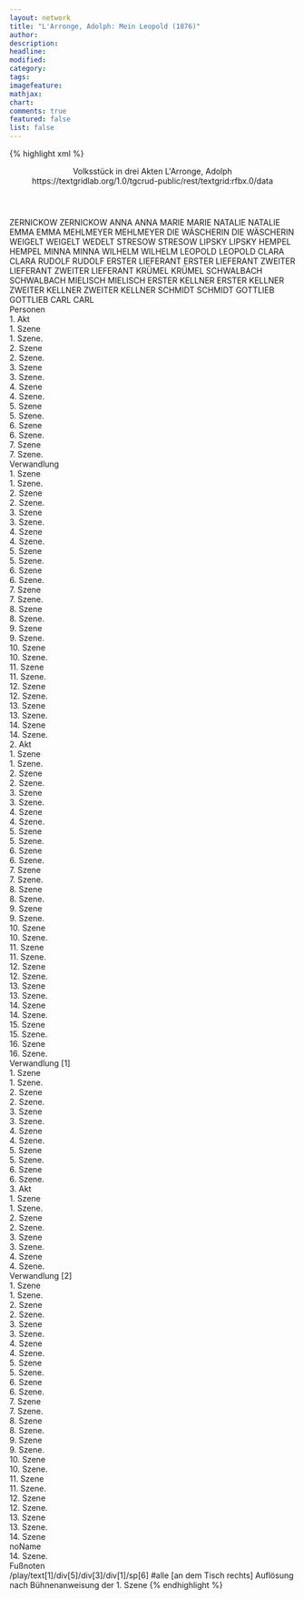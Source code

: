 ```yaml
---
layout: network
title: "L'Arronge, Adolph: Mein Leopold (1876)"
author:
description:
headline:
modified:
category:
tags:
imagefeature:
mathjax:
chart:
comments: true
featured: false
list: false
---
```

{% highlight xml %}
<?xml-model href="https://raw.githubusercontent.com/DLiNa/project/master/rules/lina.rnc"?><?xml-model href="https://raw.githubusercontent.com/DLiNa/project/master/rules/lina.sch"?>
<play xmlns="http://lina.digital">
  <header>
    <title>Mein Leopold</title>
  	<subtitle>Volksstück in drei Akten</subtitle>
    <author>L'Arronge, Adolph</author>
    <date when="1876" type="print"/>
  	<source>https://textgridlab.org/1.0/tgcrud-public/rest/textgrid:rfbx.0/data</source>
  </header>
  <personae>
    <character>
      <name>ZERNICKOW</name>
      <alias xml:id="zernickow">
        <name>ZERNICKOW</name>
      </alias>
    </character>
    <character>
      <name>ANNA</name>
      <alias xml:id="anna">
        <name>ANNA</name>
      </alias>
    </character>
    <character>
      <name>MARIE</name>
      <alias xml:id="marie">
        <name>MARIE</name>
      </alias>
    </character>
    <character>
      <name>NATALIE</name>
      <alias xml:id="natalie">
        <name>NATALIE</name>
      </alias>
    </character>
    <character>
      <name>EMMA</name>
      <alias xml:id="emma">
        <name>EMMA</name>
      </alias>
    </character>
    <character>
      <name>MEHLMEYER</name>
      <alias xml:id="mehlmeyer">
        <name>MEHLMEYER</name>
      </alias>
    </character>
    <character>
      <name>DIE WÄSCHERIN</name>
      <alias xml:id="die_wäscherin">
        <name>DIE WÄSCHERIN</name>
      </alias>
    </character>
    <character>
      <name>WEIGELT</name>
      <alias xml:id="weigelt">
        <name>WEIGELT</name>
      </alias>
    	<alias xml:id="wedelt">
    		<name>WEDELT</name>
    	</alias>
    </character>
    <character>
      <name>STRESOW</name>
      <alias xml:id="stresow">
        <name>STRESOW</name>
      </alias>
    </character>
    <character>
      <name>LIPSKY</name>
      <alias xml:id="lipsky">
        <name>LIPSKY</name>
      </alias>
    </character>
    <character>
      <name>HEMPEL</name>
      <alias xml:id="hempel">
        <name>HEMPEL</name>
      </alias>
    </character>
    <character>
      <name>MINNA</name>
      <alias xml:id="minna">
        <name>MINNA</name>
      </alias>
    </character>
    <character>
      <name>WILHELM</name>
      <alias xml:id="wilhelm">
        <name>WILHELM</name>
      </alias>
    </character>
    <character>
      <name>LEOPOLD</name>
      <alias xml:id="leopold">
        <name>LEOPOLD</name>
      </alias>
    </character>
    <character>
      <name>CLARA</name>
      <alias xml:id="clara">
        <name>CLARA</name>
      </alias>
    </character>
    <character>
      <name>RUDOLF</name>
      <alias xml:id="rudolf">
        <name>RUDOLF</name>
      </alias>
    </character>
    <character>
      <name>ERSTER LIEFERANT</name>
      <alias xml:id="erster_lieferant">
        <name>ERSTER LIEFERANT</name>
      </alias>
    </character>
    <character>
      <name>ZWEITER LIEFERANT</name>
      <alias xml:id="zweiter_lieferant">
        <name>ZWEITER LIEFERANT</name>
      </alias>
    </character>
    <character>
      <name>KRÜMEL</name>
      <alias xml:id="krümel">
        <name>KRÜMEL</name>
      </alias>
    </character>
    <character>
      <name>SCHWALBACH</name>
      <alias xml:id="schwalbach">
        <name>SCHWALBACH</name>
      </alias>
    </character>
    <character>
      <name>MIELISCH</name>
      <alias xml:id="mielisch">
        <name>MIELISCH</name>
      </alias>
    </character>
    <character>
      <name>ERSTER KELLNER</name>
      <alias xml:id="erster_kellner">
        <name>ERSTER KELLNER</name>
      </alias>
    </character>
    <character>
      <name>ZWEITER KELLNER</name>
      <alias xml:id="zweiter_kellner">
        <name>ZWEITER KELLNER</name>
      </alias>
    </character>
    <character>
      <name>SCHMIDT</name>
      <alias xml:id="schmidt">
        <name>SCHMIDT</name>
      </alias>
    </character>
    <character>
      <name>GOTTLIEB</name>
      <alias xml:id="gottlieb">
        <name>GOTTLIEB</name>
      </alias>
    </character>
    <character>
      <name>CARL</name>
      <alias xml:id="carl">
        <name>CARL</name>
      </alias>
    </character>
  </personae>
  <text>
    <div>
      <head>Personen</head>
    </div>
    <div>
      <head>1. Akt</head>
      <div>
        <head>1. Szene</head>
        <div>
          <head>1. Szene.</head>
          <sp who="#zernickow">
            <amount n="10" unit="speech_acts"/>
            <amount n="190" unit="words"/>
            <amount n="7" unit="lines"/>
            <amount n="1031" unit="chars"/>
          </sp>
          <sp who="#anna">
            <amount n="3" unit="speech_acts"/>
            <amount n="17" unit="words"/>
            <amount n="3" unit="lines"/>
            <amount n="94" unit="chars"/>
          </sp>
          <sp who="#marie">
            <amount n="7" unit="speech_acts"/>
            <amount n="158" unit="words"/>
            <amount n="6" unit="lines"/>
            <amount n="847" unit="chars"/>
          </sp>
          <sp who="#natalie">
            <amount n="6" unit="speech_acts"/>
            <amount n="120" unit="words"/>
            <amount n="3" unit="lines"/>
            <amount n="639" unit="chars"/>
          </sp>
          <sp who="#emma">
            <amount n="9" unit="speech_acts"/>
            <amount n="156" unit="words"/>
            <amount n="5" unit="lines"/>
            <amount n="896" unit="chars"/>
          </sp>
        </div>
      </div>
      <div>
        <head>2. Szene</head>
        <div>
          <head>2. Szene.</head>
          <sp who="#zernickow">
            <amount n="7" unit="speech_acts"/>
            <amount n="105" unit="words"/>
            <amount n="4" unit="lines"/>
            <amount n="595" unit="chars"/>
          </sp>
          <sp who="#emma">
            <amount n="10" unit="speech_acts"/>
            <amount n="283" unit="words"/>
            <amount n="5" unit="lines"/>
            <amount n="1568" unit="chars"/>
          </sp>
          <sp who="#anna">
            <amount n="7" unit="speech_acts"/>
            <amount n="41" unit="words"/>
            <amount n="6" unit="lines"/>
            <amount n="202" unit="chars"/>
          </sp>
          <sp who="#natalie">
            <amount n="10" unit="speech_acts"/>
            <amount n="186" unit="words"/>
            <amount n="7" unit="lines"/>
            <amount n="1046" unit="chars"/>
          </sp>
        </div>
      </div>
      <div>
        <head>3. Szene</head>
        <div>
          <head>3. Szene.</head>
          <sp who="#natalie">
            <amount n="20" unit="speech_acts"/>
            <amount n="228" unit="words"/>
            <amount n="17" unit="lines"/>
            <amount n="1292" unit="chars"/>
          </sp>
          <sp who="#mehlmeyer">
            <amount n="20" unit="speech_acts"/>
            <amount n="467" unit="words"/>
            <amount n="13" unit="lines"/>
            <amount n="2622" unit="chars"/>
          </sp>
        </div>
      </div>
      <div>
        <head>4. Szene</head>
        <div>
          <head>4. Szene.</head>
          <sp who="#mehlmeyer">
            <amount n="21" unit="speech_acts"/>
            <amount n="471" unit="words"/>
            <amount n="11" unit="lines"/>
            <amount n="2493" unit="chars"/>
          </sp>
          <sp who="#emma">
            <amount n="20" unit="speech_acts"/>
            <amount n="271" unit="words"/>
            <amount n="17" unit="lines"/>
            <amount n="1433" unit="chars"/>
          </sp>
          <sp who="#die_wäscherin">
            <amount n="1" unit="speech_acts"/>
            <amount n="19" unit="words"/>
            <amount n="1" unit="lines"/>
            <amount n="91" unit="chars"/>
          </sp>
        </div>
      </div>
      <div>
        <head>5. Szene</head>
        <div>
          <head>5. Szene.</head>
          <sp who="#weigelt">
            <amount n="1" unit="speech_acts"/>
            <amount n="497" unit="words"/>
            <amount n="20" unit="lines"/>
            <amount n="2747" unit="chars"/>
          </sp>
        </div>
      </div>
      <div>
        <head>6. Szene</head>
        <div>
          <head>6. Szene.</head>
          <sp who="#zernickow">
            <amount n="22" unit="speech_acts"/>
            <amount n="169" unit="words"/>
            <amount n="19" unit="lines"/>
            <amount n="942" unit="chars"/>
          </sp>
          <sp who="#weigelt">
            <amount n="21" unit="speech_acts"/>
            <amount n="517" unit="words"/>
            <amount n="11" unit="lines"/>
            <amount n="2775" unit="chars"/>
          </sp>
        </div>
      </div>
      <div>
        <head>7. Szene</head>
        <div>
          <head>7. Szene.</head>
          <sp who="#weigelt">
            <amount n="1" unit="speech_acts"/>
            <amount n="137" unit="words"/>
            <amount n="10" unit="lines"/>
            <amount n="949" unit="chars"/>
          </sp>
        </div>
      </div>
    </div>
    <div>
      <head>Verwandlung</head>
      <div>
        <head>1. Szene</head>
        <div>
          <head>1. Szene.</head>
          <sp who="#stresow">
            <amount n="2" unit="speech_acts"/>
            <amount n="11" unit="words"/>
            <amount n="2" unit="lines"/>
            <amount n="73" unit="chars"/>
          </sp>
          <sp who="#lipsky">
            <amount n="2" unit="speech_acts"/>
            <amount n="18" unit="words"/>
            <amount n="2" unit="lines"/>
            <amount n="103" unit="chars"/>
          </sp>
          <sp who="#hempel">
            <amount n="2" unit="speech_acts"/>
            <amount n="10" unit="words"/>
            <amount n="2" unit="lines"/>
            <amount n="78" unit="chars"/>
          </sp>
          <sp who="#minna">
            <amount n="2" unit="speech_acts"/>
            <amount n="21" unit="words"/>
            <amount n="2" unit="lines"/>
            <amount n="136" unit="chars"/>
          </sp>
        </div>
      </div>
      <div>
        <head>2. Szene</head>
        <div>
          <head>2. Szene.</head>
          <sp who="#hempel">
            <amount n="6" unit="speech_acts"/>
            <amount n="68" unit="words"/>
            <amount n="5" unit="lines"/>
            <amount n="347" unit="chars"/>
          </sp>
          <sp who="#minna">
            <amount n="5" unit="speech_acts"/>
            <amount n="50" unit="words"/>
            <amount n="4" unit="lines"/>
            <amount n="292" unit="chars"/>
          </sp>
        </div>
      </div>
      <div>
        <head>3. Szene</head>
        <div>
          <head>3. Szene.</head>
          <sp who="#wilhelm">
            <amount n="8" unit="speech_acts"/>
            <amount n="84" unit="words"/>
            <amount n="6" unit="lines"/>
            <amount n="459" unit="chars"/>
          </sp>
          <sp who="#minna">
            <amount n="7" unit="speech_acts"/>
            <amount n="42" unit="words"/>
            <amount n="7" unit="lines"/>
            <amount n="216" unit="chars"/>
          </sp>
          <sp who="#hempel">
            <amount n="1" unit="speech_acts"/>
            <amount n="24" unit="words"/>
            <amount n="140" unit="chars"/>
          </sp>
        </div>
      </div>
      <div>
        <head>4. Szene</head>
        <div>
          <head>4. Szene.</head>
          <sp who="#leopold">
            <amount n="8" unit="speech_acts"/>
            <amount n="80" unit="words"/>
            <amount n="7" unit="lines"/>
            <amount n="421" unit="chars"/>
          </sp>
          <sp who="#minna">
            <amount n="7" unit="speech_acts"/>
            <amount n="84" unit="words"/>
            <amount n="5" unit="lines"/>
            <amount n="442" unit="chars"/>
          </sp>
          <sp who="#wilhelm">
            <amount n="1" unit="speech_acts"/>
          </sp>
        </div>
      </div>
      <div>
        <head>5. Szene</head>
        <div>
          <head>5. Szene.</head>
          <sp who="#clara">
            <amount n="16" unit="speech_acts"/>
            <amount n="324" unit="words"/>
            <amount n="10" unit="lines"/>
            <amount n="1807" unit="chars"/>
          </sp>
          <sp who="#minna">
            <amount n="1" unit="speech_acts"/>
            <amount n="7" unit="words"/>
            <amount n="1" unit="lines"/>
            <amount n="29" unit="chars"/>
          </sp>
          <sp who="#leopold">
            <amount n="15" unit="speech_acts"/>
            <amount n="220" unit="words"/>
            <amount n="10" unit="lines"/>
            <amount n="1212" unit="chars"/>
          </sp>
        </div>
      </div>
      <div>
        <head>6. Szene</head>
        <div>
          <head>6. Szene.</head>
          <sp who="#rudolf">
            <amount n="1" unit="speech_acts"/>
            <amount n="55" unit="words"/>
            <amount n="298" unit="chars"/>
          </sp>
        </div>
      </div>
      <div>
        <head>7. Szene</head>
        <div>
          <head>7. Szene.</head>
          <sp who="#wilhelm">
            <amount n="15" unit="speech_acts"/>
            <amount n="98" unit="words"/>
            <amount n="14" unit="lines"/>
            <amount n="501" unit="chars"/>
          </sp>
          <sp who="#rudolf">
            <amount n="15" unit="speech_acts"/>
            <amount n="149" unit="words"/>
            <amount n="12" unit="lines"/>
            <amount n="791" unit="chars"/>
          </sp>
        </div>
      </div>
      <div>
        <head>8. Szene</head>
        <div>
          <head>8. Szene.</head>
          <sp who="#clara">
            <amount n="30" unit="speech_acts"/>
            <amount n="356" unit="words"/>
            <amount n="21" unit="lines"/>
            <amount n="1929" unit="chars"/>
          </sp>
          <sp who="#rudolf">
            <amount n="29" unit="speech_acts"/>
            <amount n="1036" unit="words"/>
            <amount n="13" unit="lines"/>
            <amount n="5532" unit="chars"/>
          </sp>
        </div>
      </div>
      <div>
        <head>9. Szene</head>
        <div>
          <head>9. Szene.</head>
          <sp who="#weigelt">
            <amount n="21" unit="speech_acts"/>
            <amount n="418" unit="words"/>
            <amount n="13" unit="lines"/>
            <amount n="2284" unit="chars"/>
          </sp>
          <sp who="#clara">
            <amount n="21" unit="speech_acts"/>
            <amount n="128" unit="words"/>
            <amount n="19" unit="lines"/>
            <amount n="721" unit="chars"/>
          </sp>
        </div>
      </div>
      <div>
        <head>10. Szene</head>
        <div>
          <head>10. Szene.</head>
          <sp who="#rudolf">
            <amount n="8" unit="speech_acts"/>
            <amount n="126" unit="words"/>
            <amount n="6" unit="lines"/>
            <amount n="685" unit="chars"/>
          </sp>
          <sp who="#weigelt">
            <amount n="10" unit="speech_acts"/>
            <amount n="173" unit="words"/>
            <amount n="8" unit="lines"/>
            <amount n="985" unit="chars"/>
          </sp>
          <sp who="#clara">
            <amount n="5" unit="speech_acts"/>
            <amount n="70" unit="words"/>
            <amount n="4" unit="lines"/>
            <amount n="392" unit="chars"/>
          </sp>
        </div>
      </div>
      <div>
        <head>11. Szene</head>
        <div>
          <head>11. Szene.</head>
          <sp who="#leopold">
            <amount n="8" unit="speech_acts"/>
            <amount n="84" unit="words"/>
            <amount n="5" unit="lines"/>
            <amount n="462" unit="chars"/>
          </sp>
          <sp who="#weigelt">
            <amount n="11" unit="speech_acts"/>
            <amount n="217" unit="words"/>
            <amount n="7" unit="lines"/>
            <amount n="1245" unit="chars"/>
          </sp>
          <sp who="#rudolf">
            <amount n="6" unit="speech_acts"/>
            <amount n="167" unit="words"/>
            <amount n="3" unit="lines"/>
            <amount n="883" unit="chars"/>
          </sp>
          <sp who="#clara">
            <amount n="4" unit="speech_acts"/>
            <amount n="23" unit="words"/>
            <amount n="2" unit="lines"/>
            <amount n="114" unit="chars"/>
          </sp>
        </div>
      </div>
      <div>
        <head>12. Szene</head>
        <div>
          <head>12. Szene.</head>
          <sp who="#mehlmeyer">
            <amount n="3" unit="speech_acts"/>
            <amount n="107" unit="words"/>
            <amount n="577" unit="chars"/>
          </sp>
          <sp who="#wedelt">
            <amount n="1" unit="speech_acts"/>
            <amount n="3" unit="words"/>
            <amount n="1" unit="lines"/>
            <amount n="15" unit="chars"/>
          </sp>
          <sp who="#weigelt">
            <amount n="2" unit="speech_acts"/>
            <amount n="19" unit="words"/>
            <amount n="2" unit="lines"/>
            <amount n="109" unit="chars"/>
          </sp>
        </div>
      </div>
      <div>
        <head>13. Szene</head>
        <div>
          <head>13. Szene.</head>
          <sp who="#minna">
            <amount n="2" unit="speech_acts"/>
            <amount n="26" unit="words"/>
            <amount n="1" unit="lines"/>
            <amount n="160" unit="chars"/>
          </sp>
          <sp who="#weigelt">
            <amount n="1" unit="speech_acts"/>
            <amount n="11" unit="words"/>
            <amount n="1" unit="lines"/>
            <amount n="51" unit="chars"/>
          </sp>
        </div>
      </div>
      <div>
        <head>14. Szene</head>
        <div>
          <head>14. Szene.</head>
          <sp who="#minna #mehlmeyer #leopold #hempel #stresow #lipsky #wilhelm">
            <amount n="1" unit="speech_acts"/>
            <amount n="12" unit="words"/>
            <amount n="2" unit="lines"/>
            <amount n="67" unit="chars"/>
          </sp>
        </div>
      </div>
    </div>
    <div>
      <head>2. Akt</head>
      <div>
        <head>1. Szene</head>
        <div>
          <head>1. Szene.</head>
          <sp who="#minna">
            <amount n="3" unit="speech_acts"/>
            <amount n="86" unit="words"/>
            <amount n="1" unit="lines"/>
            <amount n="501" unit="chars"/>
          </sp>
          <sp who="#erster_lieferant">
            <amount n="1" unit="speech_acts"/>
            <amount n="6" unit="words"/>
            <amount n="1" unit="lines"/>
            <amount n="27" unit="chars"/>
          </sp>
          <sp who="#zweiter_lieferant">
            <amount n="1" unit="speech_acts"/>
            <amount n="18" unit="words"/>
            <amount n="1" unit="lines"/>
            <amount n="96" unit="chars"/>
          </sp>
          <sp who="#erster_lieferant #zweiter_lieferant">
            <amount n="1" unit="speech_acts"/>
            <amount n="9" unit="words"/>
            <amount n="1" unit="lines"/>
            <amount n="46" unit="chars"/>
          </sp>
        </div>
      </div>
      <div>
        <head>2. Szene</head>
        <div>
          <head>2. Szene.</head>
          <sp who="#minna">
            <amount n="1" unit="speech_acts"/>
            <amount n="59" unit="words"/>
            <amount n="337" unit="chars"/>
          </sp>
        </div>
      </div>
      <div>
        <head>3. Szene</head>
        <div>
          <head>3. Szene.</head>
          <sp who="#krümel">
            <amount n="11" unit="speech_acts"/>
            <amount n="121" unit="words"/>
            <amount n="7" unit="lines"/>
            <amount n="677" unit="chars"/>
          </sp>
          <sp who="#minna">
            <amount n="10" unit="speech_acts"/>
            <amount n="118" unit="words"/>
            <amount n="8" unit="lines"/>
            <amount n="657" unit="chars"/>
          </sp>
        </div>
      </div>
      <div>
        <head>4. Szene</head>
        <div>
          <head>4. Szene.</head>
          <sp who="#minna">
            <amount n="27" unit="speech_acts"/>
            <amount n="328" unit="words"/>
            <amount n="21" unit="lines"/>
            <amount n="1760" unit="chars"/>
          </sp>
          <sp who="#weigelt">
            <amount n="26" unit="speech_acts"/>
            <amount n="346" unit="words"/>
            <amount n="19" unit="lines"/>
            <amount n="1778" unit="chars"/>
          </sp>
        </div>
      </div>
      <div>
        <head>5. Szene</head>
        <div>
          <head>5. Szene.</head>
          <sp who="#weigelt">
            <amount n="40" unit="speech_acts"/>
            <amount n="582" unit="words"/>
            <amount n="28" unit="lines"/>
            <amount n="3100" unit="chars"/>
          </sp>
          <sp who="#leopold">
            <amount n="40" unit="speech_acts"/>
            <amount n="767" unit="words"/>
            <amount n="20" unit="lines"/>
            <amount n="4266" unit="chars"/>
          </sp>
          <sp who="#minna">
            <amount n="2" unit="speech_acts"/>
            <amount n="41" unit="words"/>
            <amount n="222" unit="chars"/>
          </sp>
        </div>
      </div>
      <div>
        <head>6. Szene</head>
        <div>
          <head>6. Szene.</head>
          <sp who="#weigelt">
            <amount n="9" unit="speech_acts"/>
            <amount n="160" unit="words"/>
            <amount n="7" unit="lines"/>
            <amount n="832" unit="chars"/>
          </sp>
          <sp who="#emma">
            <amount n="10" unit="speech_acts"/>
            <amount n="160" unit="words"/>
            <amount n="7" unit="lines"/>
            <amount n="908" unit="chars"/>
          </sp>
          <sp who="#marie">
            <amount n="1" unit="speech_acts"/>
            <amount n="15" unit="words"/>
            <amount n="1" unit="lines"/>
            <amount n="73" unit="chars"/>
          </sp>
        </div>
      </div>
      <div>
        <head>7. Szene</head>
        <div>
          <head>7. Szene.</head>
          <sp who="#leopold">
            <amount n="6" unit="speech_acts"/>
            <amount n="111" unit="words"/>
            <amount n="3" unit="lines"/>
            <amount n="619" unit="chars"/>
          </sp>
          <sp who="#weigelt">
            <amount n="6" unit="speech_acts"/>
            <amount n="36" unit="words"/>
            <amount n="6" unit="lines"/>
            <amount n="199" unit="chars"/>
          </sp>
          <sp who="#emma">
            <amount n="5" unit="speech_acts"/>
            <amount n="295" unit="words"/>
            <amount n="1" unit="lines"/>
            <amount n="1766" unit="chars"/>
          </sp>
          <sp who="#marie">
            <amount n="2" unit="speech_acts"/>
            <amount n="4" unit="words"/>
            <amount n="2" unit="lines"/>
            <amount n="21" unit="chars"/>
          </sp>
        </div>
      </div>
      <div>
        <head>8. Szene</head>
        <div>
          <head>8. Szene.</head>
          <sp who="#weigelt">
            <amount n="2" unit="speech_acts"/>
            <amount n="40" unit="words"/>
            <amount n="1" unit="lines"/>
            <amount n="217" unit="chars"/>
          </sp>
          <sp who="#marie">
            <amount n="3" unit="speech_acts"/>
            <amount n="12" unit="words"/>
            <amount n="2" unit="lines"/>
            <amount n="58" unit="chars"/>
          </sp>
          <sp who="#emma">
            <amount n="2" unit="speech_acts"/>
            <amount n="74" unit="words"/>
            <amount n="1" unit="lines"/>
            <amount n="408" unit="chars"/>
          </sp>
        </div>
      </div>
      <div>
        <head>9. Szene</head>
        <div>
          <head>9. Szene.</head>
          <sp who="#weigelt">
            <amount n="6" unit="speech_acts"/>
            <amount n="149" unit="words"/>
            <amount n="2" unit="lines"/>
            <amount n="877" unit="chars"/>
          </sp>
          <sp who="#emma">
            <amount n="6" unit="speech_acts"/>
            <amount n="89" unit="words"/>
            <amount n="2" unit="lines"/>
            <amount n="546" unit="chars"/>
          </sp>
        </div>
      </div>
      <div>
        <head>10. Szene</head>
        <div>
          <head>10. Szene.</head>
          <sp who="#minna">
            <amount n="1" unit="speech_acts"/>
            <amount n="27" unit="words"/>
            <amount n="148" unit="chars"/>
          </sp>
        </div>
      </div>
      <div>
        <head>11. Szene</head>
        <div>
          <head>11. Szene.</head>
          <sp who="#leopold">
            <amount n="6" unit="speech_acts"/>
            <amount n="87" unit="words"/>
            <amount n="3" unit="lines"/>
            <amount n="494" unit="chars"/>
          </sp>
          <sp who="#schwalbach">
            <amount n="4" unit="speech_acts"/>
            <amount n="12" unit="words"/>
            <amount n="4" unit="lines"/>
            <amount n="63" unit="chars"/>
          </sp>
          <sp who="#minna">
            <amount n="1" unit="speech_acts"/>
            <amount n="10" unit="words"/>
            <amount n="1" unit="lines"/>
            <amount n="47" unit="chars"/>
          </sp>
        </div>
      </div>
      <div>
        <head>12. Szene</head>
        <div>
          <head>12. Szene.</head>
          <sp who="#weigelt">
            <amount n="7" unit="speech_acts"/>
            <amount n="65" unit="words"/>
            <amount n="5" unit="lines"/>
            <amount n="387" unit="chars"/>
          </sp>
          <sp who="#schwalbach">
            <amount n="5" unit="speech_acts"/>
            <amount n="20" unit="words"/>
            <amount n="5" unit="lines"/>
            <amount n="122" unit="chars"/>
          </sp>
          <sp who="#minna">
            <amount n="2" unit="speech_acts"/>
            <amount n="31" unit="words"/>
            <amount n="1" unit="lines"/>
            <amount n="160" unit="chars"/>
          </sp>
        </div>
      </div>
      <div>
        <head>13. Szene</head>
        <div>
          <head>13. Szene.</head>
          <sp who="#leopold">
            <amount n="7" unit="speech_acts"/>
            <amount n="44" unit="words"/>
            <amount n="5" unit="lines"/>
            <amount n="269" unit="chars"/>
          </sp>
          <sp who="#schwalbach">
            <amount n="21" unit="speech_acts"/>
            <amount n="509" unit="words"/>
            <amount n="10" unit="lines"/>
            <amount n="3023" unit="chars"/>
          </sp>
          <sp who="#weigelt">
            <amount n="18" unit="speech_acts"/>
            <amount n="268" unit="words"/>
            <amount n="13" unit="lines"/>
            <amount n="1478" unit="chars"/>
          </sp>
        </div>
      </div>
      <div>
        <head>14. Szene</head>
        <div>
          <head>14. Szene.</head>
          <sp who="#leopold">
            <amount n="1" unit="speech_acts"/>
            <amount n="66" unit="words"/>
            <amount n="388" unit="chars"/>
          </sp>
        </div>
      </div>
      <div>
        <head>15. Szene</head>
        <div>
          <head>15. Szene.</head>
          <sp who="#weigelt">
            <amount n="18" unit="speech_acts"/>
            <amount n="194" unit="words"/>
            <amount n="15" unit="lines"/>
            <amount n="1091" unit="chars"/>
          </sp>
          <sp who="#mielisch">
            <amount n="17" unit="speech_acts"/>
            <amount n="246" unit="words"/>
            <amount n="10" unit="lines"/>
            <amount n="1644" unit="chars"/>
          </sp>
        </div>
      </div>
      <div>
        <head>16. Szene</head>
        <div>
          <head>16. Szene.</head>
          <sp who="#leopold">
            <amount n="10" unit="speech_acts"/>
            <amount n="61" unit="words"/>
            <amount n="9" unit="lines"/>
            <amount n="343" unit="chars"/>
          </sp>
          <sp who="#mielisch">
            <amount n="9" unit="speech_acts"/>
            <amount n="230" unit="words"/>
            <amount n="6" unit="lines"/>
            <amount n="1371" unit="chars"/>
          </sp>
        </div>
      </div>
    </div>
    <div>
      <head>Verwandlung [1]</head>
      <div>
        <head>1. Szene</head>
        <div>
          <head>1. Szene.</head>
          <sp who="#rudolf">
            <amount n="9" unit="speech_acts"/>
            <amount n="118" unit="words"/>
            <amount n="7" unit="lines"/>
            <amount n="625" unit="chars"/>
          </sp>
          <sp who="#clara">
            <amount n="2" unit="speech_acts"/>
            <amount n="26" unit="words"/>
            <amount n="2" unit="lines"/>
            <amount n="144" unit="chars"/>
          </sp>
          <sp who="#zernickow">
            <amount n="4" unit="speech_acts"/>
            <amount n="75" unit="words"/>
            <amount n="2" unit="lines"/>
            <amount n="406" unit="chars"/>
          </sp>
          <sp who="#natalie">
            <amount n="2" unit="speech_acts"/>
            <amount n="33" unit="words"/>
            <amount n="1" unit="lines"/>
            <amount n="178" unit="chars"/>
          </sp>
          <sp who="#erster_kellner">
            <amount n="2" unit="speech_acts"/>
            <amount n="14" unit="words"/>
            <amount n="2" unit="lines"/>
            <amount n="75" unit="chars"/>
          </sp>
          <sp who="#mehlmeyer">
            <amount n="3" unit="speech_acts"/>
            <amount n="6" unit="words"/>
            <amount n="3" unit="lines"/>
            <amount n="35" unit="chars"/>
          </sp>
          <sp who="#anna">
            <amount n="1" unit="speech_acts"/>
            <amount n="2" unit="words"/>
            <amount n="1" unit="lines"/>
            <amount n="11" unit="chars"/>
          </sp>
          <sp who="#emma">
            <amount n="1" unit="speech_acts"/>
            <amount n="21" unit="words"/>
            <amount n="124" unit="chars"/>
          </sp>
          <sp who="#emma #mehlmeyer #anna #zernickow #natalie">
            <amount n="1" unit="speech_acts"/>
            <amount n="1" unit="words"/>
            <amount n="1" unit="lines"/>
            <amount n="6" unit="chars"/>
          </sp>
        </div>
      </div>
      <div>
        <head>2. Szene</head>
        <div>
          <head>2. Szene.</head>
          <sp who="#krümel">
            <amount n="5" unit="speech_acts"/>
            <amount n="28" unit="words"/>
            <amount n="4" unit="lines"/>
            <amount n="154" unit="chars"/>
          </sp>
          <sp who="#zweiter_kellner">
            <amount n="4" unit="speech_acts"/>
            <amount n="11" unit="words"/>
            <amount n="4" unit="lines"/>
            <amount n="58" unit="chars"/>
          </sp>
          <sp who="#clara">
            <amount n="9" unit="speech_acts"/>
            <amount n="64" unit="words"/>
            <amount n="8" unit="lines"/>
            <amount n="318" unit="chars"/>
          </sp>
          <sp who="#minna">
            <amount n="5" unit="speech_acts"/>
            <amount n="63" unit="words"/>
            <amount n="4" unit="lines"/>
            <amount n="332" unit="chars"/>
          </sp>
          <sp who="#rudolf">
            <amount n="3" unit="speech_acts"/>
            <amount n="43" unit="words"/>
            <amount n="2" unit="lines"/>
            <amount n="209" unit="chars"/>
          </sp>
          <sp who="#marie">
            <amount n="1" unit="speech_acts"/>
            <amount n="4" unit="words"/>
            <amount n="1" unit="lines"/>
            <amount n="18" unit="chars"/>
          </sp>
        </div>
      </div>
      <div>
        <head>3. Szene</head>
        <div>
          <head>3. Szene.</head>
          <sp who="#weigelt">
            <amount n="17" unit="speech_acts"/>
            <amount n="245" unit="words"/>
            <amount n="12" unit="lines"/>
            <amount n="1275" unit="chars"/>
          </sp>
          <sp who="#erster_kellner">
            <amount n="4" unit="speech_acts"/>
            <amount n="20" unit="words"/>
            <amount n="4" unit="lines"/>
            <amount n="117" unit="chars"/>
          </sp>
          <sp who="#minna">
            <amount n="3" unit="speech_acts"/>
            <amount n="17" unit="words"/>
            <amount n="3" unit="lines"/>
            <amount n="101" unit="chars"/>
          </sp>
          <sp who="#schmidt">
            <amount n="10" unit="speech_acts"/>
            <amount n="60" unit="words"/>
            <amount n="7" unit="lines"/>
            <amount n="350" unit="chars"/>
          </sp>
          <sp who="#clara">
            <amount n="4" unit="speech_acts"/>
            <amount n="17" unit="words"/>
            <amount n="3" unit="lines"/>
            <amount n="100" unit="chars"/>
          </sp>
          <sp who="#zernickow #natalie #marie #anna #emma #mehlmeyer #rudolf #clara">
            <amount n="1" unit="speech_acts"/>
            <amount n="5" unit="words"/>
            <amount n="1" unit="lines"/>
            <amount n="30" unit="chars"/>
          </sp>
          <sp who="#rudolf">
            <amount n="2" unit="speech_acts"/>
            <amount n="91" unit="words"/>
            <amount n="489" unit="chars"/>
          </sp>
          <sp who="#zernickow">
            <amount n="1" unit="speech_acts"/>
            <amount n="19" unit="words"/>
            <amount n="105" unit="chars"/>
          </sp>
        </div>
      </div>
      <div>
        <head>4. Szene</head>
        <div>
          <head>4. Szene.</head>
          <sp who="#weigelt">
            <amount n="1" unit="speech_acts"/>
            <amount n="36" unit="words"/>
            <amount n="191" unit="chars"/>
          </sp>
          <sp who="#krümel">
            <amount n="2" unit="speech_acts"/>
            <amount n="24" unit="words"/>
            <amount n="2" unit="lines"/>
            <amount n="124" unit="chars"/>
          </sp>
          <sp who="#zweiter_kellner">
            <amount n="2" unit="speech_acts"/>
            <amount n="31" unit="words"/>
            <amount n="1" unit="lines"/>
            <amount n="163" unit="chars"/>
          </sp>
        </div>
      </div>
      <div>
        <head>5. Szene</head>
        <div>
          <head>5. Szene.</head>
          <sp who="#schwalbach">
            <amount n="7" unit="speech_acts"/>
            <amount n="100" unit="words"/>
            <amount n="5" unit="lines"/>
            <amount n="550" unit="chars"/>
          </sp>
          <sp who="#weigelt">
            <amount n="6" unit="speech_acts"/>
            <amount n="158" unit="words"/>
            <amount n="2" unit="lines"/>
            <amount n="883" unit="chars"/>
          </sp>
          <sp who="#weigelt">
            <amount n="1" unit="speech_acts"/>
            <amount n="4" unit="words"/>
            <amount n="1" unit="lines"/>
            <amount n="18" unit="chars"/>
          </sp>
          <sp who="#clara">
            <amount n="2" unit="speech_acts"/>
            <amount n="2" unit="words"/>
            <amount n="2" unit="lines"/>
            <amount n="15" unit="chars"/>
          </sp>
          <sp who="#rudolf">
            <amount n="3" unit="speech_acts"/>
            <amount n="33" unit="words"/>
            <amount n="2" unit="lines"/>
            <amount n="164" unit="chars"/>
          </sp>
        </div>
      </div>
      <div>
        <head>6. Szene</head>
        <div>
          <head>6. Szene.</head>
          <sp who="#weigelt">
            <amount n="3" unit="speech_acts"/>
            <amount n="105" unit="words"/>
            <amount n="1" unit="lines"/>
            <amount n="577" unit="chars"/>
          </sp>
          <sp who="#krümel">
            <amount n="1" unit="speech_acts"/>
            <amount n="16" unit="words"/>
            <amount n="1" unit="lines"/>
            <amount n="90" unit="chars"/>
          </sp>
          <sp who="#zweiter_kellner">
            <amount n="1" unit="speech_acts"/>
            <amount n="21" unit="words"/>
            <amount n="137" unit="chars"/>
          </sp>
          <sp who="#rudolf">
            <amount n="2" unit="speech_acts"/>
            <amount n="22" unit="words"/>
            <amount n="2" unit="lines"/>
            <amount n="107" unit="chars"/>
          </sp>
          <sp who="#clara">
            <amount n="1" unit="speech_acts"/>
            <amount n="2" unit="words"/>
            <amount n="1" unit="lines"/>
            <amount n="11" unit="chars"/>
          </sp>
        </div>
      </div>
    </div>
    <div>
      <head>3. Akt</head>
      <div>
        <head>1. Szene</head>
        <div>
          <head>1. Szene.</head>
          <sp who="#weigelt">
            <amount n="3" unit="speech_acts"/>
            <amount n="323" unit="words"/>
            <amount n="8" unit="lines"/>
            <amount n="1697" unit="chars"/>
          </sp>
          <sp who="#emma">
            <amount n="2" unit="speech_acts"/>
            <amount n="55" unit="words"/>
            <amount n="10" unit="lines"/>
            <amount n="293" unit="chars"/>
          </sp>
        </div>
      </div>
      <div>
        <head>2. Szene</head>
        <div>
          <head>2. Szene.</head>
          <sp who="#minna">
            <amount n="25" unit="speech_acts"/>
            <amount n="399" unit="words"/>
            <amount n="18" unit="lines"/>
            <amount n="2150" unit="chars"/>
          </sp>
          <sp who="#weigelt">
            <amount n="24" unit="speech_acts"/>
            <amount n="359" unit="words"/>
            <amount n="15" unit="lines"/>
            <amount n="1875" unit="chars"/>
          </sp>
        </div>
      </div>
      <div>
        <head>3. Szene</head>
        <div>
          <head>3. Szene.</head>
          <sp who="#weigelt">
            <amount n="1" unit="speech_acts"/>
            <amount n="91" unit="words"/>
            <amount n="501" unit="chars"/>
          </sp>
        </div>
      </div>
      <div>
        <head>4. Szene</head>
        <div>
          <head>4. Szene.</head>
          <sp who="#emma">
            <amount n="33" unit="speech_acts"/>
            <amount n="697" unit="words"/>
            <amount n="37" unit="lines"/>
            <amount n="3760" unit="chars"/>
          </sp>
          <sp who="#weigelt">
            <amount n="33" unit="speech_acts"/>
            <amount n="543" unit="words"/>
            <amount n="21" unit="lines"/>
            <amount n="2889" unit="chars"/>
          </sp>
        </div>
      </div>
    </div>
    <div>
      <head>Verwandlung [2]</head>
      <div>
        <head>1. Szene</head>
        <div>
          <head>1. Szene.</head>
          <sp who="#marie">
            <amount n="3" unit="speech_acts"/>
            <amount n="43" unit="words"/>
            <amount n="2" unit="lines"/>
            <amount n="253" unit="chars"/>
          </sp>
          <sp who="#rudolf">
            <amount n="8" unit="speech_acts"/>
            <amount n="95" unit="words"/>
            <amount n="7" unit="lines"/>
            <amount n="527" unit="chars"/>
          </sp>
          <sp who="#clara">
            <amount n="7" unit="speech_acts"/>
            <amount n="57" unit="words"/>
            <amount n="7" unit="lines"/>
            <amount n="307" unit="chars"/>
          </sp>
          <sp who="#gottlieb">
            <amount n="4" unit="speech_acts"/>
            <amount n="17" unit="words"/>
            <amount n="4" unit="lines"/>
            <amount n="94" unit="chars"/>
          </sp>
          <sp who="#carl">
            <amount n="2" unit="speech_acts"/>
            <amount n="19" unit="words"/>
            <amount n="2" unit="lines"/>
            <amount n="86" unit="chars"/>
          </sp>
        </div>
      </div>
      <div>
        <head>2. Szene</head>
        <div>
          <head>2. Szene.</head>
          <sp who="#clara">
            <amount n="7" unit="speech_acts"/>
            <amount n="56" unit="words"/>
            <amount n="6" unit="lines"/>
            <amount n="290" unit="chars"/>
          </sp>
          <sp who="#rudolf">
            <amount n="6" unit="speech_acts"/>
            <amount n="38" unit="words"/>
            <amount n="5" unit="lines"/>
            <amount n="204" unit="chars"/>
          </sp>
        </div>
      </div>
      <div>
        <head>3. Szene</head>
        <div>
          <head>3. Szene.</head>
          <sp who="#gottlieb">
            <amount n="6" unit="speech_acts"/>
            <amount n="36" unit="words"/>
            <amount n="6" unit="lines"/>
            <amount n="190" unit="chars"/>
          </sp>
          <sp who="#clara">
            <amount n="4" unit="speech_acts"/>
            <amount n="21" unit="words"/>
            <amount n="3" unit="lines"/>
            <amount n="124" unit="chars"/>
          </sp>
          <sp who="#rudolf">
            <amount n="8" unit="speech_acts"/>
            <amount n="141" unit="words"/>
            <amount n="5" unit="lines"/>
            <amount n="779" unit="chars"/>
          </sp>
          <sp who="#hempel">
            <amount n="5" unit="speech_acts"/>
            <amount n="37" unit="words"/>
            <amount n="4" unit="lines"/>
            <amount n="202" unit="chars"/>
          </sp>
        </div>
      </div>
      <div>
        <head>4. Szene</head>
        <div>
          <head>4. Szene.</head>
          <sp who="#clara">
            <amount n="3" unit="speech_acts"/>
            <amount n="24" unit="words"/>
            <amount n="3" unit="lines"/>
            <amount n="144" unit="chars"/>
          </sp>
          <sp who="#marie">
            <amount n="4" unit="speech_acts"/>
            <amount n="69" unit="words"/>
            <amount n="3" unit="lines"/>
            <amount n="346" unit="chars"/>
          </sp>
          <sp who="#rudolf">
            <amount n="2" unit="speech_acts"/>
            <amount n="13" unit="words"/>
            <amount n="2" unit="lines"/>
            <amount n="73" unit="chars"/>
          </sp>
        </div>
      </div>
      <div>
        <head>5. Szene</head>
        <div>
          <head>5. Szene.</head>
          <sp who="#mehlmeyer">
            <amount n="13" unit="speech_acts"/>
            <amount n="287" unit="words"/>
            <amount n="6" unit="lines"/>
            <amount n="1594" unit="chars"/>
          </sp>
          <sp who="#marie">
            <amount n="1" unit="speech_acts"/>
          </sp>
          <sp who="#clara">
            <amount n="6" unit="speech_acts"/>
            <amount n="39" unit="words"/>
            <amount n="5" unit="lines"/>
            <amount n="206" unit="chars"/>
          </sp>
          <sp who="#rudolf">
            <amount n="11" unit="speech_acts"/>
            <amount n="88" unit="words"/>
            <amount n="11" unit="lines"/>
            <amount n="476" unit="chars"/>
          </sp>
        </div>
      </div>
      <div>
        <head>6. Szene</head>
        <div>
          <head>6. Szene.</head>
          <sp who="#clara">
            <amount n="12" unit="speech_acts"/>
            <amount n="156" unit="words"/>
            <amount n="7" unit="lines"/>
            <amount n="833" unit="chars"/>
          </sp>
          <sp who="#rudolf">
            <amount n="11" unit="speech_acts"/>
            <amount n="355" unit="words"/>
            <amount n="6" unit="lines"/>
            <amount n="1914" unit="chars"/>
          </sp>
        </div>
      </div>
      <div>
        <head>7. Szene</head>
        <div>
          <head>7. Szene.</head>
          <sp who="#rudolf">
            <amount n="1" unit="speech_acts"/>
            <amount n="98" unit="words"/>
            <amount n="584" unit="chars"/>
          </sp>
        </div>
      </div>
      <div>
        <head>8. Szene</head>
        <div>
          <head>8. Szene.</head>
          <sp who="#emma">
            <amount n="5" unit="speech_acts"/>
            <amount n="76" unit="words"/>
            <amount n="4" unit="lines"/>
            <amount n="414" unit="chars"/>
          </sp>
          <sp who="#weigelt">
            <amount n="11" unit="speech_acts"/>
            <amount n="132" unit="words"/>
            <amount n="10" unit="lines"/>
            <amount n="675" unit="chars"/>
          </sp>
          <sp who="#gottlieb">
            <amount n="7" unit="speech_acts"/>
            <amount n="90" unit="words"/>
            <amount n="6" unit="lines"/>
            <amount n="473" unit="chars"/>
          </sp>
          <sp who="#carl">
            <amount n="1" unit="speech_acts"/>
            <amount n="2" unit="words"/>
            <amount n="1" unit="lines"/>
            <amount n="9" unit="chars"/>
          </sp>
          <sp who="#rudolf">
            <amount n="1" unit="speech_acts"/>
            <amount n="6" unit="words"/>
            <amount n="1" unit="lines"/>
            <amount n="28" unit="chars"/>
          </sp>
        </div>
      </div>
      <div>
        <head>9. Szene</head>
        <div>
          <head>9. Szene.</head>
          <sp who="#rudolf">
            <amount n="3" unit="speech_acts"/>
            <amount n="15" unit="words"/>
            <amount n="2" unit="lines"/>
            <amount n="80" unit="chars"/>
          </sp>
          <sp who="#mehlmeyer">
            <amount n="1" unit="speech_acts"/>
          </sp>
          <sp who="#gottlieb">
            <amount n="3" unit="speech_acts"/>
            <amount n="21" unit="words"/>
            <amount n="3" unit="lines"/>
            <amount n="101" unit="chars"/>
          </sp>
        </div>
      </div>
      <div>
        <head>10. Szene</head>
        <div>
          <head>10. Szene.</head>
          <sp who="#weigelt">
            <amount n="5" unit="speech_acts"/>
            <amount n="42" unit="words"/>
            <amount n="3" unit="lines"/>
            <amount n="202" unit="chars"/>
          </sp>
          <sp who="#rudolf">
            <amount n="4" unit="speech_acts"/>
            <amount n="51" unit="words"/>
            <amount n="3" unit="lines"/>
            <amount n="269" unit="chars"/>
          </sp>
        </div>
      </div>
      <div>
        <head>11. Szene</head>
        <div>
          <head>11. Szene.</head>
          <sp who="#emma">
            <amount n="2" unit="speech_acts"/>
            <amount n="12" unit="words"/>
            <amount n="2" unit="lines"/>
            <amount n="66" unit="chars"/>
          </sp>
          <sp who="#mehlmeyer">
            <amount n="1" unit="speech_acts"/>
            <amount n="10" unit="words"/>
            <amount n="1" unit="lines"/>
            <amount n="56" unit="chars"/>
          </sp>
          <sp who="#rudolf">
            <amount n="2" unit="speech_acts"/>
            <amount n="74" unit="words"/>
            <amount n="1" unit="lines"/>
            <amount n="401" unit="chars"/>
          </sp>
        </div>
      </div>
      <div>
        <head>12. Szene</head>
        <div>
          <head>12. Szene.</head>
          <sp who="#clara">
            <amount n="6" unit="speech_acts"/>
            <amount n="56" unit="words"/>
            <amount n="5" unit="lines"/>
            <amount n="306" unit="chars"/>
          </sp>
          <sp who="#emma">
            <amount n="1" unit="speech_acts"/>
            <amount n="10" unit="words"/>
            <amount n="1" unit="lines"/>
            <amount n="53" unit="chars"/>
          </sp>
          <sp who="#mehlmeyer">
            <amount n="1" unit="speech_acts"/>
            <amount n="19" unit="words"/>
            <amount n="104" unit="chars"/>
          </sp>
          <sp who="#rudolf">
            <amount n="3" unit="speech_acts"/>
            <amount n="77" unit="words"/>
            <amount n="1" unit="lines"/>
            <amount n="403" unit="chars"/>
          </sp>
        </div>
      </div>
      <div>
        <head>13. Szene</head>
        <div>
          <head>13. Szene.</head>
          <sp who="#hempel">
            <amount n="2" unit="speech_acts"/>
            <amount n="10" unit="words"/>
            <amount n="2" unit="lines"/>
            <amount n="55" unit="chars"/>
          </sp>
          <sp who="#rudolf">
            <amount n="6" unit="speech_acts"/>
            <amount n="152" unit="words"/>
            <amount n="1" unit="lines"/>
            <amount n="799" unit="chars"/>
          </sp>
          <sp who="#emma">
            <amount n="8" unit="speech_acts"/>
            <amount n="102" unit="words"/>
            <amount n="5" unit="lines"/>
            <amount n="512" unit="chars"/>
          </sp>
          <sp who="#mehlmeyer">
            <amount n="2" unit="speech_acts"/>
            <amount n="19" unit="words"/>
            <amount n="2" unit="lines"/>
            <amount n="99" unit="chars"/>
          </sp>
          <sp who="#weigelt">
            <amount n="7" unit="speech_acts"/>
            <amount n="94" unit="words"/>
            <amount n="3" unit="lines"/>
            <amount n="478" unit="chars"/>
          </sp>
          <sp who="#clara">
            <amount n="4" unit="speech_acts"/>
            <amount n="40" unit="words"/>
            <amount n="2" unit="lines"/>
            <amount n="232" unit="chars"/>
          </sp>
          <sp who="#clara #weigelt #mehlmeyer #rudolf #hempel">
            <amount n="1" unit="speech_acts"/>
            <amount n="1" unit="words"/>
            <amount n="1" unit="lines"/>
            <amount n="4" unit="chars"/>
          </sp>
        </div>
      </div>
      <div>
        <head>14. Szene</head>
        <div>
          <head>noName</head>
          <div>
            <head>14. Szene.</head>
            <sp who="#gottlieb">
              <amount n="3" unit="speech_acts"/>
              <amount n="18" unit="words"/>
              <amount n="3" unit="lines"/>
              <amount n="103" unit="chars"/>
            </sp>
            <sp who="#rudolf">
              <amount n="2" unit="speech_acts"/>
              <amount n="22" unit="words"/>
              <amount n="2" unit="lines"/>
              <amount n="113" unit="chars"/>
            </sp>
            <sp who="#weigelt">
              <amount n="2" unit="speech_acts"/>
              <amount n="90" unit="words"/>
              <amount n="3" unit="lines"/>
              <amount n="492" unit="chars"/>
            </sp>
            <sp who="#marie">
              <amount n="1" unit="speech_acts"/>
            </sp>
          </div>
          <div>
            <head>Fußnoten</head>
          </div>
        </div>
      </div>
    </div>
  </text>
	<documentation>
		<change n="1" who="dariokampkaspar" type="expandCollective">
			<path>/play/text[1]/div[5]/div[3]/div[1]/sp[6]</path>
			<orig>#alle [an dem Tisch rechts]</orig>
			<comment>Auflösung nach Bühnenanweisung der 1. Szene</comment>
		</change>
	</documentation>
</play>
{% endhighlight %}